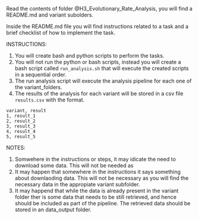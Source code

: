 


Read the contents of folder @H3_Evolutionary_Rate_Analysis, you will find a README.md and variant subolders.

Inside the README.md file you will find instructions related to a task and a brief checklist of how to implement the task.

INSTRUCTIONS:
1) You will create bash and python scripts to perform the tasks.
2) You will not run the python or bash scripts, instead you will create a bash script called `run_analysis.sh` that will execute the created scripts in a sequential order.
3) The run analysis script will execute the analysis pipeline for each one of the variant_folders.
4) The results of the analysis for each variant will be stored in a csv file `results.csv` with the format.

```{csv}[results.csv]
variant, result
1, result_1
2, result_2
3, result_3
4, result_4
5, result_5
```



NOTES:

1) Somwehere in the instructions or steps, it may idicate the need to download some data. This will not be needed as 
2) It may happen that somewhere in the instructions it says something  about downlaoding data. This will not be necessary as you will find the necessary data in the appropiate variant subfolder.
3) It may happend that while the data is already present in the variant folder ther is some data that needs to be still retrieved, and hence should be included as part of the pipeline. The retrieved data should be stored in an data_output folder. 




